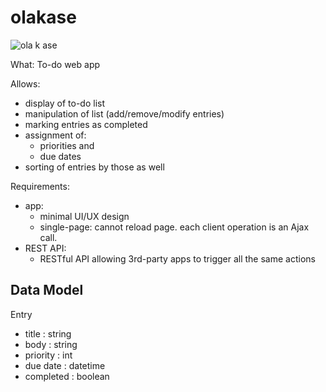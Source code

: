 olakase
=======

![ola k ase](http://www.actualidadjuvenil.com/wp-content/uploads/2012/12/ola-ke-ase-significado-300x300.jpg)

What: To-do web app

Allows:
* display of to-do list
* manipulation of list (add/remove/modify entries)
* marking entries as completed
* assignment of:
    * priorities and
    * due dates
* sorting of entries by those as well

Requirements:
* app:
    * minimal UI/UX design
    * single-page: cannot reload page.  each client operation is an Ajax call.
* REST API:
    * RESTful API allowing 3rd-party apps to trigger all the same actions


Data Model
----------

Entry
* title : string
* body : string
* priority : int
* due date : datetime
* completed : boolean

